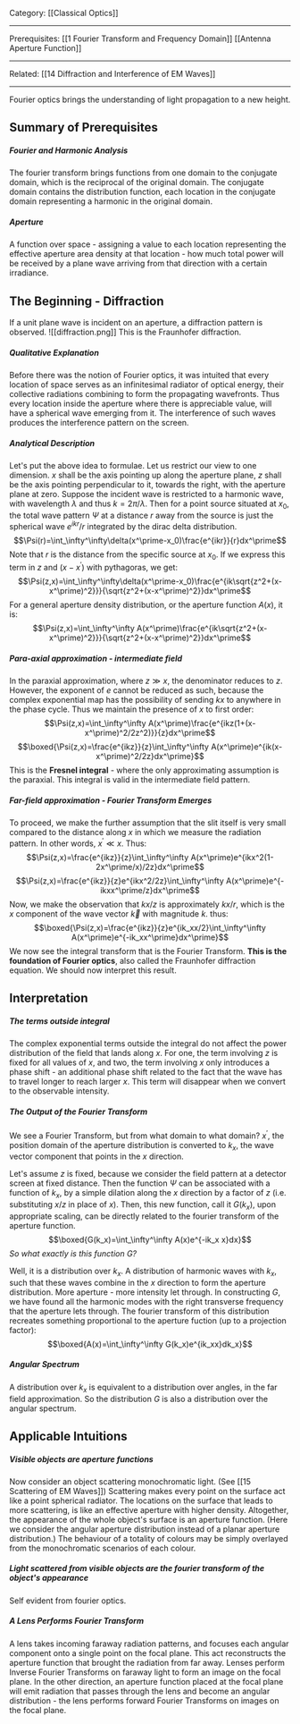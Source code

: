 Category: [[Classical Optics]]
___
Prerequisites: [[1 Fourier Transform and Frequency Domain]] [[Antenna Aperture Function]]
___
Related: [[14 Diffraction and Interference of EM Waves]]
___
Fourier optics brings the understanding of light propagation to a new height. 
## Summary of Prerequisites
##### Fourier and Harmonic Analysis
The fourier transform brings functions from one domain to the conjugate domain, which is the reciprocal of the original domain. The conjugate domain contains the distribution function, each location in the conjugate domain representing a harmonic in the original domain. 
##### Aperture
A function over space - assigning a value to each location representing the effective aperture area density at that location - how much total power will be received by a plane wave arriving from that direction with a certain irradiance. 
## The Beginning - Diffraction
If a unit plane wave is incident on an aperture, a diffraction pattern is observed. 
![[diffraction.png]]
This is the Fraunhofer diffraction. 
##### Qualitative Explanation
Before there was the notion of Fourier optics, it was intuited that every location of space serves as an infinitesimal radiator of optical energy, their collective radiations combining to form the propagating wavefronts. Thus every location inside the aperture where there is appreciable value, will have a spherical wave emerging from it. The interference of such waves produces the interference pattern on the screen. 
##### Analytical Description
Let's put the above idea to formulae. Let us restrict our view to one dimension. $x$ shall be the axis pointing up along the aperture plane, $z$ shall be the axis pointing perpendicular to it, towards the right, with the aperture plane at zero. Suppose the incident wave is restricted to a harmonic wave, with wavelength $\lambda$ and thus $k=2\pi/\lambda$. Then for a point source situated at $x_0$, the total wave pattern $\Psi$ at a distance $r$ away from the source is just the spherical wave $e^{ikr}/r$ integrated by the dirac delta distribution. 
$$\Psi(r)=\int_\infty^\infty\delta(x^\prime-x_0)\frac{e^{ikr}}{r}dx^\prime$$
Note that $r$ is the distance from the specific source at $x_0$. If we express this term in $z$ and $(x-x^\prime)$ with pythagoras, we get:
$$\Psi(z,x)=\int_\infty^\infty\delta(x^\prime-x_0)\frac{e^{ik\sqrt{z^2+(x-x^\prime)^2}}}{\sqrt{z^2+(x-x^\prime)^2}}dx^\prime$$
For a general aperture density distribution, or the aperture function $A(x)$, it is:
$$\Psi(z,x)=\int_\infty^\infty A(x^\prime)\frac{e^{ik\sqrt{z^2+(x-x^\prime)^2}}}{\sqrt{z^2+(x-x^\prime)^2}}dx^\prime$$
##### Para-axial approximation - intermediate field
In the paraxial approximation, where $z\gg x$, the denominator reduces to $z$. However, the exponent of $e$ cannot be reduced as such, because the complex exponential map has the possibility of sending $kx$ to anywhere in the phase cycle. Thus we maintain the presence of $x$ to first order:
$$\Psi(z,x)=\int_\infty^\infty A(x^\prime)\frac{e^{ikz(1+(x-x^\prime)^2/2z^2)}}{z}dx^\prime$$
$$\boxed{\Psi(z,x)=\frac{e^{ikz}}{z}\int_\infty^\infty A(x^\prime)e^{ik(x-x^\prime)^2/2z}dx^\prime}$$
This is the **Fresnel integral** - where the only approximating assumption is the paraxial. This integral is valid in the intermediate field pattern. 
##### Far-field approximation - Fourier Transform Emerges
To proceed, we make the further assumption that the slit itself is very small compared to the distance along $x$ in which we measure the radiation pattern. In other words, $x^\prime\ll x$. Thus:
$$\Psi(z,x)=\frac{e^{ikz}}{z}\int_\infty^\infty A(x^\prime)e^{ikx^2(1-2x^\prime/x)/2z}dx^\prime$$
$$\Psi(z,x)=\frac{e^{ikz}}{z}e^{ikx^2/2z}\int_\infty^\infty A(x^\prime)e^{-ikxx^\prime/z}dx^\prime$$
Now, we make the observation that $kx/z$ is approximately $kx/r$, which is the $x$ component of the wave vector $\vec k$ with magnitude $k$. thus:
$$\boxed{\Psi(z,x)=\frac{e^{ikz}}{z}e^{ik_xx/2}\int_\infty^\infty A(x^\prime)e^{-ik_xx^\prime}dx^\prime}$$
We now see the integral transform that is the Fourier Transform. **This is the foundation of Fourier optics**, also called the Fraunhofer diffraction equation. We should now interpret this result. 
## Interpretation
##### The terms outside integral
The complex exponential terms outside the integral do not affect the power distribution of the field that lands along $x$. For one, the term involving $z$ is fixed for all values of $x$, and two, the term involving $x$ only introduces a phase shift - an additional phase shift related to the fact that the wave has to travel longer to reach larger $x$. This term will disappear when we convert to the observable intensity. 
##### The Output of the Fourier Transform
We see a Fourier Transform, but from what domain to what domain? $x^\prime$, the position domain of the aperture distribution is converted to $k_x$, the wave vector component that points in the $x$ direction. 

Let's assume $z$ is fixed, because we consider the field pattern at a detector screen at fixed distance. Then the function $\Psi$ can be associated with a function of $k_x$, by a simple dilation along the $x$ direction by a factor of $z$ (i.e. substituting $x/z$ in place of $x$). Then, this new function, call it $G(k_x)$, upon appropriate scaling, can be directly related to the fourier transform of the aperture function. 
$$\boxed{G(k_x)=\int_\infty^\infty A(x)e^{-ik_x x}dx}$$
*So what exactly is this function $G$?* 

Well, it is a distribution over $k_x$. A distribution of harmonic waves with $k_x$, such that these waves combine in the $x$ direction to form the aperture distribution. More aperture - more intensity let through. In constructing $G$, we have found all the harmonic modes with the right transverse frequency that the aperture lets through. The fourier transform of this distribution recreates something proportional to the aperture fuction (up to a projection factor):
$$\boxed{A(x)=\int_\infty^\infty G(k_x)e^{ik_xx}dk_x}$$
##### Angular Spectrum
A distribution over $k_x$ is equivalent to a distribution over angles, in the far field approximation. So the distribution $G$ is also a distribution over the angular spectrum. 
## Applicable Intuitions
##### Visible objects are aperture functions
Now consider an object scattering monochromatic light. (See [[15 Scattering of EM Waves]]) Scattering makes every point on the surface act like a point spherical radiator. The locations on the surface that leads to more scattering, is like an effective aperture with higher density. Altogether, the appearance of the whole object's surface is an aperture function. (Here we consider the angular aperture distribution instead of a planar aperture distribution.) The behaviour of a totality of colours may be simply overlayed from the monochromatic scenarios of each colour. 
##### Light scattered from visible objects are the fourier transform of the object's appearance
Self evident from fourier optics. 
##### A Lens Performs Fourier Transform
A lens takes incoming faraway radiation patterns, and focuses each angular component onto a single point on the focal plane. This act reconstructs the aperture function that brought the radiation from far away. Lenses perform Inverse Fourier Transforms on faraway light to form an image on the focal plane. In the other direction, an aperture function placed at the focal plane will emit radiation that passes through the lens and become an angular distribution - the lens performs forward Fourier Transforms on images on the focal plane. 
